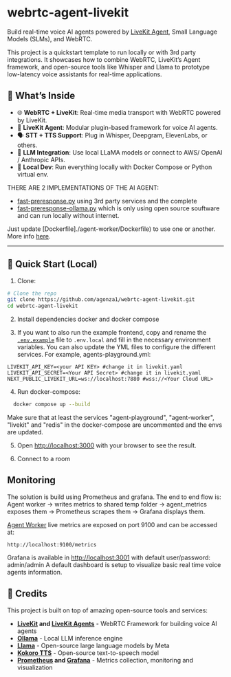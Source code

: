 # webrtc-agent-livekit

Build real-time voice AI agents powered by [LiveKit Agent](https://github.com/livekit/agents), Small Language Models (SLMs), and WebRTC.

This project is a quickstart template to run locally or with 3rd party integrations. It showcases how to combine WebRTC, LiveKit’s Agent framework, and open-source tools like Whisper and Llama to prototype low-latency voice assistants for real-time applications.

## 🧠 What’s Inside

- 🌐 **WebRTC + LiveKit**: Real-time media transport with WebRTC powered by LiveKit.
- 🤖 **LiveKit Agent**: Modular plugin-based framework for voice AI agents.
- 🗣️ **STT + TTS Support**: Plug in Whisper, Deepgram, ElevenLabs, or others.
- 💬 **LLM Integration**: Use local LLaMA models or connect to AWS/ OpenAI / Anthropic APIs.
- 🧪 **Local Dev**: Run everything locally with Docker Compose or Python virtual env.

THERE ARE 2 IMPLEMENTATIONS OF THE AI AGENT:
- [fast-preresponse.py](./agent-worker/fast-preresponse.py) using 3rd party services and the complete 
- [fast-preresponse-ollama.py](./agent-worker/fast-preresponse-ollama.py) which is only using open source souftware and can run locally without internet.

Just update [Dockerfile]./agent-worker/Dockerfile) to use one or another. More info [here](./agent-worker/README.md).

---

## 🚀 Quick Start (Local)

1. Clone:
```bash
# Clone the repo
git clone https://github.com/agonza1/webrtc-agent-livekit.git
cd webrtc-agent-livekit
```

2. Install dependencies docker and docker compose

3. If you want to also run the example frontend, copy and rename the [`.env.example`](./agents-playground/.env.example) file to `.env.local` and fill in the necessary environment variables. You can also update the YML files to configure the different services. For example, agents-playground.yml:

```
LIVEKIT_API_KEY=<your API KEY> #change it in livekit.yaml
LIVEKIT_API_SECRET=<Your API Secret> #change it in livekit.yaml
NEXT_PUBLIC_LIVEKIT_URL=ws://localhost:7880 #wss://<Your Cloud URL>
```

4. Run docker-compose:

```bash
  docker compose up --build
```
Make sure that at least the services "agent-playground", "agent-worker", "livekit" and "redis" in the docker-compose are uncommented and the envs are updated.

5. Open [http://localhost:3000](http://localhost:3000) with your browser to see the result.

6. Connect to a room

## Monitoring

The solution is build using Prometheus and grafana. The end to end flow is:
Agent worker → writes metrics to shared temp folder → agent_metrics exposes them → Prometheus scrapes them → Grafana displays them.

[Agent Worker](./agent-worker/) live metrics are exposed on port 9100 and can be accessed at:
```
http://localhost:9100/metrics
```

Grafana is available in [http://localhost:3001](http://localhost:3001) with default user/password: admin/admin
A default dashboard is setup to visualize basic real time voice agents information.

## 🙏 Credits

This project is built on top of amazing open-source tools and services:

- **[LiveKit](https://livekit.io/) and [LiveKit Agents](https://github.com/livekit/agents)** - WebRTC Framework for building voice AI agents
- **[Ollama](https://ollama.ai)** - Local LLM inference engine
- **[Llama](https://llama.meta.com/)** - Open-source large language models by Meta
- **[Kokoro TTS](https://huggingface.co/hexgrad/Kokoro-82M)** - Open-source text-to-speech model
- **[Prometheus](https://prometheus.io/) and [Grafana](https://grafana.com/)** - Metrics collection, monitoring and visualization